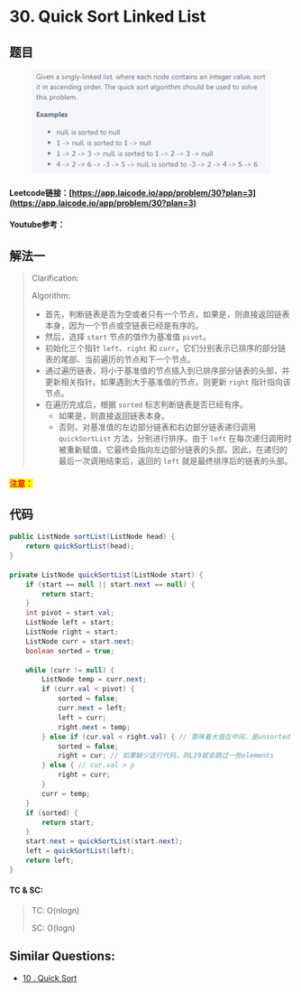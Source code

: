 # 30. Quick Sort Linked List

## 题目

<figure><img src="../../.gitbook/assets/image (7).png" alt=""><figcaption></figcaption></figure>

#### Leetcode链接：[https://app.laicode.io/app/problem/30?plan=3](https://app.laicode.io/app/problem/30?plan=3)

#### Youtube参考：

## 解法一

> Clarification:&#x20;
>
> Algorithm:&#x20;
>
> * 首先，判断链表是否为空或者只有一个节点，如果是，则直接返回链表本身，因为一个节点或空链表已经是有序的。
> * 然后，选择 `start` 节点的值作为基准值 `pivot`。
> * 初始化三个指针 `left`、`right` 和 `curr`，它们分别表示已排序的部分链表的尾部、当前遍历的节点和下一个节点。
> * 通过遍历链表，将小于基准值的节点插入到已排序部分链表的头部，并更新相关指针。如果遇到大于基准值的节点，则更新 `right` 指针指向该节点。
> * 在遍历完成后，根据 `sorted` 标志判断链表是否已经有序。
>   * 如果是，则直接返回链表本身。
>   * 否则，对基准值的左边部分链表和右边部分链表递归调用 `quickSortList` 方法，分别进行排序。由于 `left` 在每次递归调用时被重新赋值，它最终会指向左边部分链表的头部。因此，在递归的最后一次调用结束后，返回的 `left` 就是最终排序后的链表的头部。

#### <mark style="color:red;">注意：</mark>

## 代码

```java
public ListNode sortList(ListNode head) {
    return quickSortList(head);
}

private ListNode quickSortList(ListNode start) {
    if (start == null || start.next == null) {
        return start;
    }
    int pivot = start.val;
    ListNode left = start;
    ListNode right = start;
    ListNode curr = start.next;
    boolean sorted = true;
    
    while (curr != null) {
        ListNode temp = curr.next;
        if (curr.val < pivot) {
            sorted = false;
            curr.next = left;
            left = curr;
            right.next = temp;
        } else if (cur.val < right.val) { // 意味着大值在中间，是unsorted [...-1(p), 5, 3(cur)]
            sorted = false;
            right = cur; // 如果缺少这行代码，则L29就会跳过一些elements
        } else { // cur.val > p
            right = curr;
        }
        curr = temp;
    }
    if (sorted) {
        return start;
    }
    start.next = quickSortList(start.next);
    left = quickSortList(left);
    return left;
}
```

#### TC & SC:&#x20;

> TC: O(nlogn)
>
> SC: O(logn)

## **Similar Questions:**&#x20;

* [10 . Quick Sort](../../lai-offer/sorting/10.-quick-sort.md)
